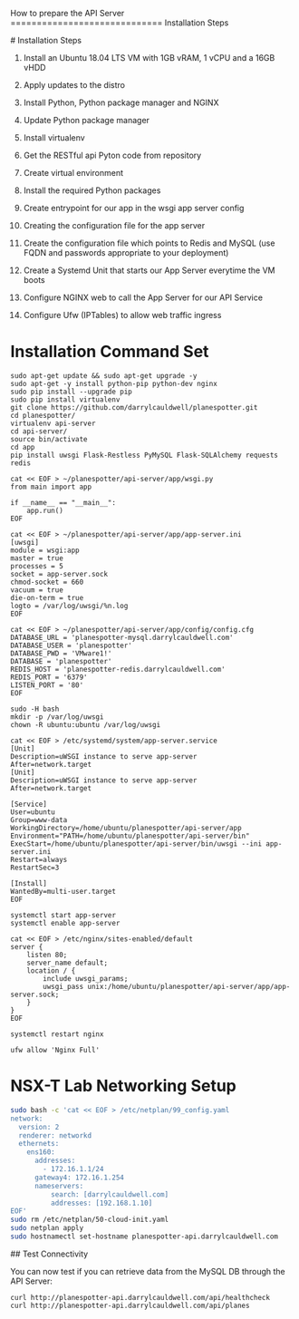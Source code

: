 How to prepare the API Server
============================= Installation Steps

# Installation Steps

1. Install an Ubuntu 18.04 LTS VM with 1GB vRAM, 1 vCPU and a 16GB vHDD

2. Apply updates to the distro

3. Install Python, Python package manager and NGINX

4. Update Python package manager

5. Install virtualenv

6. Get the RESTful api Pyton code from repository

7. Create virtual environment

8. Install the required Python packages

9. Create entrypoint for our app in the wsgi app server config

10. Creating the configuration file for the app server

11. Create the configuration file which points to Redis and MySQL (use FQDN and passwords appropriate to your deployment)

12. Create a Systemd Unit that starts our App Server everytime the VM boots

13. Configure NGINX web to call the App Server for our API Service

14. Configure Ufw (IPTables) to allow web traffic ingress

# Installation Command Set

```shell
sudo apt-get update && sudo apt-get upgrade -y
sudo apt-get -y install python-pip python-dev nginx
sudo pip install --upgrade pip
sudo pip install virtualenv
git clone https://github.com/darrylcauldwell/planespotter.git
cd planespotter/
virtualenv api-server
cd api-server/
source bin/activate
cd app
pip install uwsgi Flask-Restless PyMySQL Flask-SQLAlchemy requests redis

cat << EOF > ~/planespotter/api-server/app/wsgi.py
from main import app

if __name__ == "__main__":
    app.run()
EOF

cat << EOF > ~/planespotter/api-server/app/app-server.ini
[uwsgi]
module = wsgi:app
master = true
processes = 5
socket = app-server.sock
chmod-socket = 660
vacuum = true
die-on-term = true
logto = /var/log/uwsgi/%n.log
EOF

cat << EOF > ~/planespotter/api-server/app/config/config.cfg
DATABASE_URL = 'planespotter-mysql.darrylcauldwell.com'
DATABASE_USER = 'planespotter'
DATABASE_PWD = 'VMware1!'
DATABASE = 'planespotter'
REDIS_HOST = 'planespotter-redis.darrylcauldwell.com'
REDIS_PORT = '6379'
LISTEN_PORT = '80'
EOF

sudo -H bash
mkdir -p /var/log/uwsgi
chown -R ubuntu:ubuntu /var/log/uwsgi

cat << EOF > /etc/systemd/system/app-server.service
[Unit]
Description=uWSGI instance to serve app-server
After=network.target
[Unit]
Description=uWSGI instance to serve app-server
After=network.target

[Service]
User=ubuntu
Group=www-data
WorkingDirectory=/home/ubuntu/planespotter/api-server/app
Environment="PATH=/home/ubuntu/planespotter/api-server/bin"
ExecStart=/home/ubuntu/planespotter/api-server/bin/uwsgi --ini app-server.ini
Restart=always
RestartSec=3

[Install]
WantedBy=multi-user.target
EOF

systemctl start app-server
systemctl enable app-server

cat << EOF > /etc/nginx/sites-enabled/default
server {
    listen 80;
    server_name default;
    location / {
        include uwsgi_params;
        uwsgi_pass unix:/home/ubuntu/planespotter/api-server/app/app-server.sock;
    }
}
EOF

systemctl restart nginx

ufw allow 'Nginx Full'
```

# NSX-T Lab Networking Setup

``` bash
sudo bash -c 'cat << EOF > /etc/netplan/99_config.yaml
network:
  version: 2
  renderer: networkd
  ethernets:
    ens160:
      addresses:
        - 172.16.1.1/24
      gateway4: 172.16.1.254
      nameservers:
          search: [darrylcauldwell.com]
          addresses: [192.168.1.10]
EOF'
sudo rm /etc/netplan/50-cloud-init.yaml
sudo netplan apply
sudo hostnamectl set-hostname planespotter-api.darrylcauldwell.com
```

## Test Connectivity

You can now test if you can retrieve data from the MySQL DB through the API Server:

```
curl http://planespotter-api.darrylcauldwell.com/api/healthcheck
curl http://planespotter-api.darrylcauldwell.com/api/planes
```